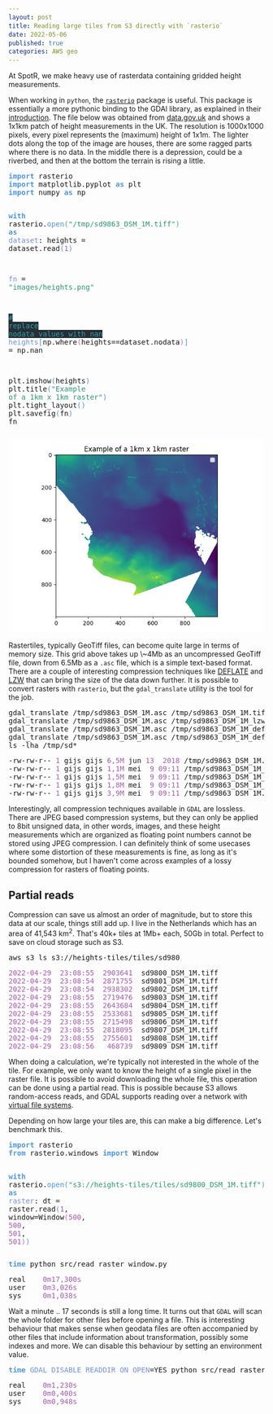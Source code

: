 ```yaml
---
layout: post
title: Reading large tiles from S3 directly with `rasterio`
date: 2022-05-06
published: true
categories: AWS geo
---
```


<p>
At SpotR, we make heavy use of rasterdata containing gridded height measurements.
</p>

<p>
When working in <code>python</code>, the <a href="https://rasterio.readthedocs.io/en/latest/index.html"><code>rasterio</code></a> package is useful. This package is
essentially a more pythonic binding to the GDAl library, as explained in their <a href="https://rasterio.readthedocs.io/en/latest/intro.html">
introduction</a>. The file below was obtained from <a href="https://data.gov.uk/dataset/f0db0249-f17b-4036-9e65-309148c97ce4/national-lidar-programme">data.gov.uk</a> and shows a 1x1km
patch of height measurements in the UK. The resolution is 1000x1000 pixels,
every pixel represents the (maximum) height of 1x1m. The lighter dots along the
top of the image are houses, there are some ragged parts where there is no data.
In the middle there is a depression, could be a riverbed, and then at the bottom
the terrain is rising a little.
</p>

<div class="org-src-container">
<pre class="src src-python"><span style="color: #4f97d7; font-weight: bold;">import</span> rasterio
<span style="color: #4f97d7; font-weight: bold;">import</span> matplotlib.pyplot <span style="color: #4f97d7; font-weight: bold;">as</span> plt
<span style="color: #4f97d7; font-weight: bold;">import</span> numpy <span style="color: #4f97d7; font-weight: bold;">as</span> np

<span style="color: #4f97d7; font-weight: bold;">with</span> rasterio.<span style="color: #4f97d7;">open</span><span style="color: #4f97d7;">(</span><span style="color: #2d9574;">"/tmp/sd9863_DSM_1M.tiff"</span><span style="color: #4f97d7;">)</span> <span style="color: #4f97d7; font-weight: bold;">as</span> <span style="color: #7590db;">dataset</span>:
   heights = dataset.read<span style="color: #4f97d7;">(</span><span style="color: #a45bad;">1</span><span style="color: #4f97d7;">)</span>

<span style="color: #7590db;">fn</span> = <span style="color: #2d9574;">"images/heights.png"</span>

<span style="color: #2aa1ae; background-color: #292e34;"># </span><span style="color: #2aa1ae; background-color: #292e34;">replace nodata values with nan</span>
<span style="color: #7590db;">heights</span><span style="color: #4f97d7;">[</span>np.where<span style="color: #bc6ec5;">(</span>heights==dataset.nodata<span style="color: #bc6ec5;">)</span><span style="color: #4f97d7;">]</span> = np.nan

plt.imshow<span style="color: #4f97d7;">(</span>heights<span style="color: #4f97d7;">)</span>
plt.title<span style="color: #4f97d7;">(</span><span style="color: #2d9574;">"Example of a 1km x 1km raster"</span><span style="color: #4f97d7;">)</span>
plt.tight_layout<span style="color: #4f97d7;">()</span>
plt.savefig<span style="color: #4f97d7;">(</span>fn<span style="color: #4f97d7;">)</span>
fn
</pre>
</div>

<div id="org18e4de7" class="figure">
<p><img src="/assets/images/heights.png" alt="heights.png" />
</p>
</div>

<p>
Rastertiles, typically GeoTiff files, can become quite large in terms of memory
size. This grid above takes up \~4Mb as an uncompressed GeoTiff file, down from
6.5Mb as a <code>.asc</code> file, which is a simple text-based format. There are a couple
of interesting compression techniques like <a href="https://en.wikipedia.org/wiki/Deflate">DEFLATE</a> and <a href="https://en.wikipedia.org/wiki/Lempel%E2%80%93Ziv%E2%80%93Welch">LZW</a> that can bring the
size of the data down further. It is possible to convert rasters with
<code>rasterio</code>, but the <code>gdal_translate</code> utility is the tool for the job.
</p>

<div class="org-src-container">
<pre class="src src-bash">gdal_translate /tmp/sd9863_DSM_1M.asc /tmp/sd9863_DSM_1M.tiff &gt; /dev/null
gdal_translate /tmp/sd9863_DSM_1M.asc /tmp/sd9863_DSM_1M_lzw.tiff -co <span style="color: #7590db;">COMPRESS</span>=LZW &gt; /dev/null
gdal_translate /tmp/sd9863_DSM_1M.asc /tmp/sd9863_DSM_1M_def.tiff -co <span style="color: #7590db;">COMPRESS</span>=DEFLATE &gt; /dev/null
gdal_translate /tmp/sd9863_DSM_1M.asc /tmp/sd9863_DSM_1M_def_pred.tiff -co <span style="color: #7590db;">COMPRESS</span>=DEFLATE -co <span style="color: #7590db;">PREDICTOR</span>=<span style="color: #a45bad;">2</span> &gt; /dev/null
ls -lha /tmp/sd*
</pre>
</div>

<div class="org-src-container">
<pre class="src src-bash">-rw-rw-r-- <span style="color: #a45bad;">1</span> gijs gijs <span style="color: #a45bad;">6,5M</span> jun <span style="color: #a45bad;">13</span>  <span style="color: #a45bad;">2018</span> /tmp/sd9863_DSM_1M.asc
-rw-rw-r-- <span style="color: #a45bad;">1</span> gijs gijs <span style="color: #a45bad;">1,1M</span> mei  <span style="color: #a45bad;">9</span> <span style="color: #a45bad;">09:11</span> /tmp/sd9863_DSM_1M_def_pred.tiff
-rw-rw-r-- <span style="color: #a45bad;">1</span> gijs gijs <span style="color: #a45bad;">1,5M</span> mei  <span style="color: #a45bad;">9</span> <span style="color: #a45bad;">09:11</span> /tmp/sd9863_DSM_1M_def.tiff
-rw-rw-r-- <span style="color: #a45bad;">1</span> gijs gijs <span style="color: #a45bad;">1,8M</span> mei  <span style="color: #a45bad;">9</span> <span style="color: #a45bad;">09:11</span> /tmp/sd9863_DSM_1M_lzw.tiff
-rw-rw-r-- <span style="color: #a45bad;">1</span> gijs gijs <span style="color: #a45bad;">3,9M</span> mei  <span style="color: #a45bad;">9</span> <span style="color: #a45bad;">09:11</span> /tmp/sd9863_DSM_1M.tiff
</pre>
</div>

<p>
Interestingly, all compression techniques available in <code>GDAL</code> are lossless.
There are JPEG based compression systems, but they can only be applied to 8bit
unsigned data, in other words, images, and these height measurements which are
organized as floating point numbers cannot be stored using JPEG compression. I
can definitely think of some usecases where some distortion of these
measurements is fine, as long as it's bounded somehow, but I haven't come across
examples of a lossy compression for rasters of floating points.
</p>

<div id="outline-container-org43128ac" class="outline-2">
<h2 id="org43128ac">Partial reads</h2>
<div class="outline-text-2" id="text-org43128ac">
<p>
Compression can save us almost an order of magnitude, but to store this data at
our scale, things still add up. I live in the Netherlands which has an area of
41,543 km<sup>2</sup>. That's 40k+ tiles at 1Mb+ each, 50Gb in total. Perfect to save on
cloud storage such as S3.
</p>

<div class="org-src-container">
<pre class="src src-bash">aws s3 ls s3://heights-tiles/tiles/sd980
</pre>
</div>

<div class="org-src-container">
<pre class="src src-bash"><span style="color: #a45bad;">2022-04-29</span>  <span style="color: #a45bad;">23:08:55</span>  <span style="color: #a45bad;">2903641</span>  sd9800_DSM_1M.tiff 
<span style="color: #a45bad;">2022-04-29</span>  <span style="color: #a45bad;">23:08:54</span>  <span style="color: #a45bad;">2871755</span>  sd9801_DSM_1M.tiff 
<span style="color: #a45bad;">2022-04-29</span>  <span style="color: #a45bad;">23:08:54</span>  <span style="color: #a45bad;">2938302</span>  sd9802_DSM_1M.tiff 
<span style="color: #a45bad;">2022-04-29</span>  <span style="color: #a45bad;">23:08:55</span>  <span style="color: #a45bad;">2719476</span>  sd9803_DSM_1M.tiff 
<span style="color: #a45bad;">2022-04-29</span>  <span style="color: #a45bad;">23:08:55</span>  <span style="color: #a45bad;">2643684</span>  sd9804_DSM_1M.tiff 
<span style="color: #a45bad;">2022-04-29</span>  <span style="color: #a45bad;">23:08:55</span>  <span style="color: #a45bad;">2533681</span>  sd9805_DSM_1M.tiff 
<span style="color: #a45bad;">2022-04-29</span>  <span style="color: #a45bad;">23:08:55</span>  <span style="color: #a45bad;">2715498</span>  sd9806_DSM_1M.tiff 
<span style="color: #a45bad;">2022-04-29</span>  <span style="color: #a45bad;">23:08:55</span>  <span style="color: #a45bad;">2818095</span>  sd9807_DSM_1M.tiff 
<span style="color: #a45bad;">2022-04-29</span>  <span style="color: #a45bad;">23:08:55</span>  <span style="color: #a45bad;">2755601</span>  sd9808_DSM_1M.tiff 
<span style="color: #a45bad;">2022-04-29</span>  <span style="color: #a45bad;">23:08:56</span>   <span style="color: #a45bad;">468739</span>  sd9809_DSM_1M.tiff 
</pre>
</div>

<p>
When doing a calculation, we're typically not interested in the whole of the
tile. For example, we only want to know the height of a single pixel in the
raster file. It is possible to avoid downloading the whole file, this operation
can be done using a partial read. This is possible because S3 allows
random-access reads, and GDAL supports reading over a network with
<a href="https://gdal.org/user/virtual_file_systems.html">virtual file systems</a>.
</p>

<p>
Depending on how large your tiles are, this can make a big difference. Let's
benchmark this.
</p>

<div class="org-src-container">
<pre class="src src-python"><span style="color: #4f97d7; font-weight: bold;">import</span> rasterio
<span style="color: #4f97d7; font-weight: bold;">from</span> rasterio.windows <span style="color: #4f97d7; font-weight: bold;">import</span> Window

<span style="color: #4f97d7; font-weight: bold;">with</span> rasterio.<span style="color: #4f97d7;">open</span><span style="color: #4f97d7;">(</span><span style="color: #2d9574;">"s3://heights-tiles/tiles/sd9800_DSM_1M.tiff"</span><span style="color: #4f97d7;">)</span> <span style="color: #4f97d7; font-weight: bold;">as</span> <span style="color: #7590db;">raster</span>:
  dt = raster.read<span style="color: #4f97d7;">(</span><span style="color: #a45bad;">1</span>, window=Window<span style="color: #bc6ec5;">(</span><span style="color: #a45bad;">500</span>, <span style="color: #a45bad;">500</span>, <span style="color: #a45bad;">501</span>, <span style="color: #a45bad;">501</span><span style="color: #bc6ec5;">)</span><span style="color: #4f97d7;">)</span>
</pre>
</div>

<div class="org-src-container">
<pre class="src src-bash"><span style="color: #4f97d7; font-weight: bold;">time</span> python src/read_raster_window.py
</pre>
</div>

<div class="org-src-container">
<pre class="src src-bash">real    <span style="color: #a45bad;">0m17,300s</span>
user    <span style="color: #a45bad;">0m3,026s</span>
sys     <span style="color: #a45bad;">0m1,038s</span>                                        
</pre>
</div>

<p>
Wait a minute .. 17 seconds is still a long time. It turns out that <code>GDAL</code> will
scan the whole folder for other files before opening a file. This is interesting
behaviour that makes sense when geodata files are often accompanied by other
files that include information about transformation, possibly some indexes and
more. We can disable this behaviour by setting an environment value. 
</p>

<div class="org-src-container">
<pre class="src src-bash"><span style="color: #4f97d7; font-weight: bold;">time</span> <span style="color: #7590db;">GDAL_DISABLE_READDIR_ON_OPEN</span>=YES python src/read_raster_window.py
</pre>
</div>

<div class="org-src-container">
<pre class="src src-bash">real    <span style="color: #a45bad;">0m1,230s</span>
user    <span style="color: #a45bad;">0m0,400s</span>
sys     <span style="color: #a45bad;">0m0,948s</span>
</pre>
</div>
</div>
</div>
